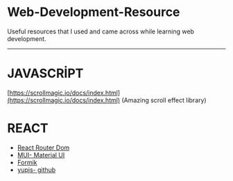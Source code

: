 # Web-Development-Resource
 Useful resources that I used and came across while learning web development. 

---
# JAVASCRİPT

[https://scrollmagic.io/docs/index.html](https://scrollmagic.io/docs/index.html) (Amazing scroll effect library)

# REACT

* [React Router Dom](https://reactrouter.com/web/guides/quick-start)
* [MUI- Material UI](https://mui.com/)
* [Formik](https://formik.org/docs/overview)
* [yupjs- github](https://github.com/jquense/yup)

